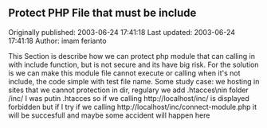 ## Protect PHP File that must be include 
Originally published: 2003-06-24 17:41:18 
Last updated: 2003-06-24 17:41:18 
Author: imam ferianto 
 
This Section is describe how we can protect php module that can calling in with include function, but is not secure and its have big risk. For the solution is we can make this module file cannot execute or calling when it's not include, the code simple with test file name. Some study case: we hosting in sites that we cannot protection in dir, regulary we add .htacces\nin folder /inc/ I was putin .htacces so if we calling http://localhost/inc/ is displayed forbidden but if I try if we calling http://localhost/inc/connect-module.php it will be succesfull and maybe some accident will happen here